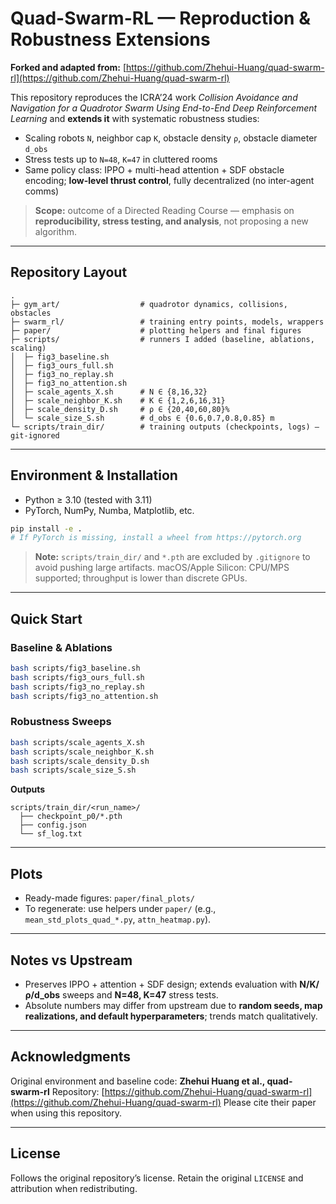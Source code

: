 # Quad-Swarm-RL — Reproduction & Robustness Extensions

**Forked and adapted from:** [https://github.com/Zhehui-Huang/quad-swarm-rl](https://github.com/Zhehui-Huang/quad-swarm-rl)

This repository reproduces the ICRA’24 work *Collision Avoidance and Navigation for a Quadrotor Swarm Using End-to-End Deep Reinforcement Learning* and **extends it** with systematic robustness studies:

* Scaling robots `N`, neighbor cap `K`, obstacle density `ρ`, obstacle diameter `d_obs`
* Stress tests up to `N=48`, `K=47` in cluttered rooms
* Same policy class: IPPO + multi-head attention + SDF obstacle encoding; **low-level thrust control**, fully decentralized (no inter-agent comms)

> **Scope:** outcome of a Directed Reading Course — emphasis on **reproducibility, stress testing, and analysis**, not proposing a new algorithm.

---

## Repository Layout

```
.
├─ gym_art/                  # quadrotor dynamics, collisions, obstacles
├─ swarm_rl/                 # training entry points, models, wrappers
├─ paper/                    # plotting helpers and final figures
├─ scripts/                  # runners I added (baseline, ablations, scaling)
│  ├─ fig3_baseline.sh
│  ├─ fig3_ours_full.sh
│  ├─ fig3_no_replay.sh
│  ├─ fig3_no_attention.sh
│  ├─ scale_agents_X.sh      # N ∈ {8,16,32}
│  ├─ scale_neighbor_K.sh    # K ∈ {1,2,6,16,31}
│  ├─ scale_density_D.sh     # ρ ∈ {20,40,60,80}%
│  └─ scale_size_S.sh        # d_obs ∈ {0.6,0.7,0.8,0.85} m
└─ scripts/train_dir/        # training outputs (checkpoints, logs) — git-ignored
```

---

## Environment & Installation

* Python ≥ 3.10 (tested with 3.11)
* PyTorch, NumPy, Numba, Matplotlib, etc.

```bash
pip install -e .
# If PyTorch is missing, install a wheel from https://pytorch.org
```

> **Note:** `scripts/train_dir/` and `*.pth` are excluded by `.gitignore` to avoid pushing large artifacts.
> macOS/Apple Silicon: CPU/MPS supported; throughput is lower than discrete GPUs.

---

## Quick Start

### Baseline & Ablations

```bash
bash scripts/fig3_baseline.sh
bash scripts/fig3_ours_full.sh
bash scripts/fig3_no_replay.sh
bash scripts/fig3_no_attention.sh
```

### Robustness Sweeps

```bash
bash scripts/scale_agents_X.sh
bash scripts/scale_neighbor_K.sh
bash scripts/scale_density_D.sh
bash scripts/scale_size_S.sh
```

**Outputs**

```
scripts/train_dir/<run_name>/
  ├── checkpoint_p0/*.pth
  ├── config.json
  └── sf_log.txt
```

---

## Plots

* Ready-made figures: `paper/final_plots/`
* To regenerate: use helpers under `paper/` (e.g., `mean_std_plots_quad_*.py`, `attn_heatmap.py`).

---

## Notes vs Upstream

* Preserves IPPO + attention + SDF design; extends evaluation with **N/K/ρ/d\_obs** sweeps and **N=48, K=47** stress tests.
* Absolute numbers may differ from upstream due to **random seeds, map realizations, and default hyperparameters**; trends match qualitatively.

---

## Acknowledgments

Original environment and baseline code: **Zhehui Huang et al., quad-swarm-rl**
Repository: [https://github.com/Zhehui-Huang/quad-swarm-rl](https://github.com/Zhehui-Huang/quad-swarm-rl)
Please cite their paper when using this repository.

---

## License

Follows the original repository’s license. Retain the original `LICENSE` and attribution when redistributing.
